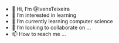 - 👋 Hi, I’m @IvensTeixeira
- 👀 I’m interested in learning
- 🌱 I’m currently learning computer science
- 💞️ I’m looking to collaborate on ...
- 📫 How to reach me ...

<!---
IvensTeixeira/IvensTeixeira is a ✨ special ✨ repository because its `README.md` (this file) appears on your GitHub profile.
You can click the Preview link to take a look at your changes.
--->
